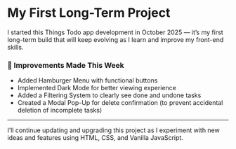 # My First Long-Term Project

I started this Things Todo app development in October 2025 — it’s my first long-term build that will keep evolving as I learn and improve my front-end skills.

### 🔧 Improvements Made This Week
- Added Hamburger Menu with functional buttons  
- Implemented Dark Mode for better viewing experience  
- Added a Filtering System to clearly see done and undone tasks  
- Created a Modal Pop-Up for delete confirmation (to prevent accidental deletion of incomplete tasks)

---

I’ll continue updating and upgrading this project as I experiment with new ideas and features using HTML, CSS, and Vanilla JavaScript.